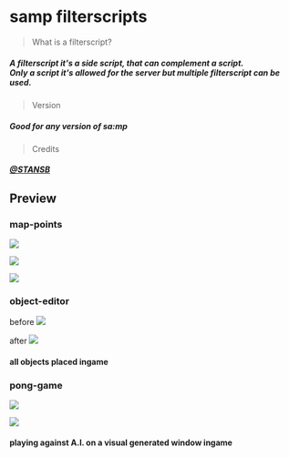 # samp filterscripts

>What is a filterscript?
##### A filterscript it's a side script, that can complement a script.<br />Only a script it's allowed for the server but multiple filterscript can be used. &nbsp;
>Version
##### Good for any version of sa:mp
>Credits
##### [@STANSB](https://github.com/ST4NSB/)

## Preview

### map-points

![](https://i.imgur.com/NzGtI3m.png)

![](https://i.imgur.com/lfkk44B.png)

![](https://i.imgur.com/J0lHwjN.png)

### object-editor

before
![](https://i.imgur.com/xQOm3w2.jpg)

after
![](https://i.imgur.com/l6JWlfR.jpg)

#### all objects placed ingame

### pong-game

![](https://i.imgur.com/E9esGHF.png)

![](https://i.imgur.com/x92ZN1h.jpg)

#### playing against A.I. on a visual generated window ingame





